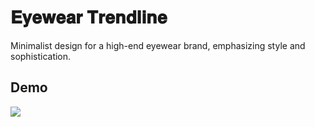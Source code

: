 # 𝐄𝐲𝐞𝐰𝐞𝐚𝐫 𝐓𝐫𝐞𝐧𝐝𝐥𝐢𝐧𝐞

 Minimalist design for a high-end eyewear brand, emphasizing style and sophistication.

 ## Demo
![]([https://media.licdn.com/dms/image/v2/D5622AQHN9Vfh8eIC0Q/feedshare-shrink_2048_1536/feedshare-shrink_2048_1536/0/1732802804706?e=1735776000&v=beta&t=Ug0XfpRvZNf6MF0HwjjsojyPXByRlQgix-_8rW8qPLM](https://media.licdn.com/dms/image/v2/D5622AQHdb5qUU1KwAw/feedshare-shrink_2048_1536/feedshare-shrink_2048_1536/0/1732802805327?e=1735776000&v=beta&t=G9UX4uKl7CnHgoolus-ankvgWdcLM6fT8HLnIVi8zYA))

